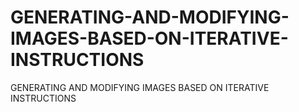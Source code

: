 # GENERATING-AND-MODIFYING-IMAGES-BASED-ON-ITERATIVE-INSTRUCTIONS
GENERATING AND MODIFYING IMAGES BASED ON ITERATIVE INSTRUCTIONS
